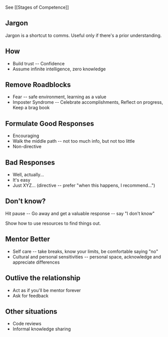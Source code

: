 See [[Stages of Competence]]

## Jargon

Jargon is a shortcut to comms. Useful only if there's a prior understanding.

## How

- Build trust -- Confidence
- Assume infinite intelligence, zero knowledge

## Remove Roadblocks

- Fear -- safe environment, learning as a value
- Imposter Syndrome -- Celebrate accomplishments, Reflect on progress, Keep a brag book

## Formulate Good Responses

- Encouraging
- Walk the middle path -- not too much info, but not too little
- Non-directive

## Bad Responses

- Well, actually...
- It's easy
- Just XYZ... (directive -- prefer "when this happens, I recommend...")

## Don't know?

Hit pause -- Go away and get a valuable response -- say "I don't know"

Show how to use resources to find things out.

## Mentor Better

- Self care -- take breaks, know your limits, be comfortable saying "no"
- Cultural and personal sensitivities -- personal space, acknowledge and appreciate differences

## Outlive the relationship

- Act as if you'll be mentor forever
- Ask for feedback

## Other situations

- Code reviews
- Informal knowledge sharing

